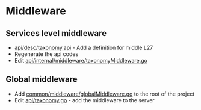 # Middleware

## Services level middleware

- [api/desc/taxonomy.api](https://github.com/jasonzou/archdesc-apis/blob/v0.1.0/app/taxonomy/cmd/api/desc/taxonomy.api#L27) - Add a definition for middle  L27
- Regenerate the api codes
- Edit [api/internal/middleware/taxonomyMiddleware.go](https://github.com/jasonzou/archdesc-apis/blob/v0.1.0/common/middleware/globalMiddleware.go)

## Global middleware

- Add [common/middleware/globalMiddleware.go](https://github.com/jasonzou/archdesc-apis/blob/v0.1.0/common/middleware/globalMiddleware.go) to the root of the project
- Edit [api/taxonomy.go](https://github.com/jasonzou/archdesc-apis/blob/v0.1.0/app/taxonomy/cmd/api/taxonomy.go#L28) - add the middleware to the server
